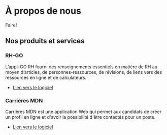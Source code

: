 # À propos de nous

Faire!

## Nos produits et services

### RH-GO

L’appli GO RH fourni des renseignements essentiels en matière de RH au moyen d’articles, de personnes-ressources, de révisions, de liens vers des ressources en ligne et de calculateurs.

* [Lien vers le logiciel](https://www.canada.ca/fr/mobile.html#GORH)

### Carrières MDN

Carrières MDN est une application Web qui permet aux candidats de créer un profil en ligne et d'avoir la possibilité d'être contactés pour un poste.

* [Lien vers le logiciel](https://carrieres-civiles-defense.canada.ca/)
